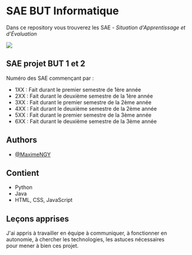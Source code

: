 
# SAE BUT Informatique

Dans ce repository vous trouverez les SAE - *Situation d'Apprentissage et d'Évaluation*

![](https://upload.wikimedia.org/wikipedia/fr/8/84/Uspn.png)




## SAE projet BUT 1 et 2

Numéro des SAE commençant par : 

* 1XX : Fait durant le premier semestre de 1ère année  
* 2XX : Fait durant le deuxième semestre de la 1ère année  
* 3XX : Fait durant le premier semestre de la 2ème année  
* 4XX : Fait durant le deuxième semestre de la 2ème année  
* 5XX : Fait durant le premier semestre de la 3ème année  
* 6XX : Fait durant le deuxième semestre de la 3ème année  
## Authors

- [@MaximeNGY](https://www.github.com/MaximeNGY)


## Contient

- Python
- Java
- HTML, CSS, JavaScript


## Leçons apprises

J'ai appris à travailler en équipe à communiquer, à fonctionner en autonomie, à chercher les technologies, les astuces nécessaires  
pour mener à bien ces projet.  
